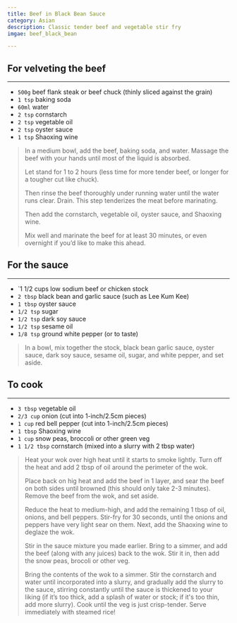 ```yaml
---
title: Beef in Black Bean Sauce 
category: Asian
description: Classic tender beef and vegetable stir fry
imgae: beef_black_bean

--- 
```


## For velveting the beef

---

* `500g` beef flank steak or beef chuck (thinly sliced against the grain)
* `1 tsp` baking soda
* `60ml` water
* `2 tsp` cornstarch
* `2 tsp` vegetable oil
* `2 tsp` oyster sauce
* `1 tsp` Shaoxing wine

> In a medium bowl, add the beef, baking soda, and water. Massage the beef with your hands until most of the liquid is absorbed. 
>
> Let stand for 1 to 2 hours (less time for more tender beef, or longer for a tougher cut like chuck). 
> 
> Then rinse the beef thoroughly under running water until the water runs clear. Drain. This step tenderizes the meat before marinating.
>
> Then add the cornstarch, vegetable oil, oyster sauce, and Shaoxing wine. 
>
> Mix well and marinate the beef for at least 30 minutes, or even overnight if you’d like to make this ahead.

## For the sauce

--- 
* `1 1/2 cups low sodium beef or chicken stock
* `2 tbsp` black bean and garlic sauce (such as Lee Kum Kee)
* `1 tbsp` oyster sauce
* `1/2 tsp` sugar
* `1/2 tsp` dark soy sauce
* `1/2 tsp` sesame oil
* `1/8 tsp` ground white pepper (or to taste)

> In a bowl, mix together the stock, black bean garlic sauce, oyster sauce, dark soy sauce, sesame oil, sugar, and white pepper, and set aside.

## To cook

---

* `3 tbsp` vegetable oil
* `2/3 cup` onion (cut into 1-inch/2.5cm pieces)
* `1 cup` red bell pepper (cut into 1-inch/2.5cm pieces)
* `1 tbsp` Shaoxing wine
* `1 cup` snow peas, broccoli or other green veg
* `1 1/2 tbsp` cornstarch (mixed into a slurry with 2 tbsp water)

> Heat your wok over high heat until it starts to smoke lightly. Turn off the heat and add 2 tbsp of oil around the perimeter of the wok.
> 
> Place back on hig heat and add the beef in 1 layer, and sear the beef on both sides until browned (this should only take 2-3 minutes). Remove the beef from the wok, and set aside.
>
> Reduce the heat to medium-high, and add the remaining 1 tbsp of oil, onions, and bell peppers. Stir-fry for 30 seconds, until the onions and peppers have very light sear on them. Next, add the Shaoxing wine to deglaze the wok.
>
> Stir in the sauce mixture you made earlier. Bring to a simmer, and add the beef (along with any juices) back to the wok. Stir it in, then add the snow peas, brocoli or other veg.
> 
> Bring the contents of the wok to a simmer. Stir the cornstarch and water until incorporated into a slurry, and gradually add the slurry to the sauce, stirring constantly until the sauce is thickened to your liking (if it’s too thick, add a splash of water or stock; if it's too thin, add more slurry). Cook until the veg is just crisp-tender. Serve immediately with steamed rice!
